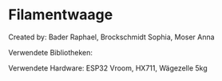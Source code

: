 # Filamentwaage

Created by: Bader Raphael, Brockschmidt Sophia, Moser Anna

Verwendete Bibliotheken:

Verwendete Hardware: ESP32 Vroom, HX711, Wägezelle 5kg
